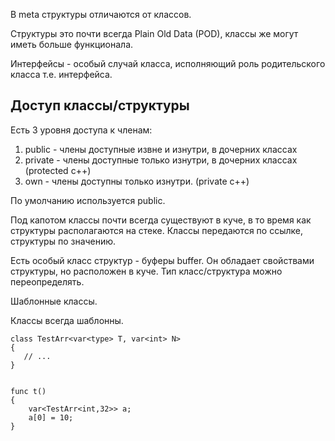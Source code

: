 В meta структуры отличаются от классов.

Структуры это почти всегда Plain Old Data (POD), классы же могут иметь больше функционала.

Интерфейсы - особый случай класса, исполняющий роль родительского класса т.е. интерфейса.

## Доступ классы/структуры

Есть 3 уровня доступа к членам:

1. public - члены доступные извне и изнутри, в дочерних классах
2. private - члены доступные только изнутри, в дочерних классах (protected c++)
3. own - члены доступны только изнутри. (private c++)

По умолчанию используется public.

Под капотом классы почти всегда существуют в куче, в то время как структуры располагаются на стеке. Классы передаются по ссылке, структуры по значению.

Есть особый класс структур - буферы buffer. Он обладает свойствами структуры, но расположен в куче. Тип класс/структура можно переопределять.

Шаблонные классы.

Классы всегда шаблонны.

```
class TestArr<var<type> T, var<int> N>
{
   // ...
}


func t()
{
    var<TestArr<int,32>> a;
    a[0] = 10;
}
```
